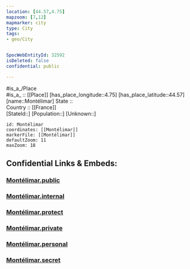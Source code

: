 ```yaml
---
location: [44.57,4.75] 
mapzoom: [7,12] 
mapmarker: city 
type: City
tags:
- geo/City


SpocWebEntityId: 32592
isDeleted: false
confidential: public

---
```

#is_a_/Place  
#is_a_ :: [[Place]] 
[has_place_longitude::4.75] 
[has_place_latitude::44.57] 
[name::Montélimar] 
State ::  
Country :: [[France]]  
[StateId::] 
[Population::] 
[Unknown::] 


```leaflet
id: Montélimar
coordinates: [[Montélimar]] 
markerFile: [[Montélimar]] 
defaultZoom: 11 
maxZoom: 18
```


## Confidential Links & Embeds: 

### [Montélimar.public](/_public/\Earth\Continent\Europe\Europe~West\France\regions~France\Auvergne-Rhône-Alpes\departments~Auvergne-Rhône-Alpes\Drôme\communes~Drôme\Nyons\cities~NyonsMontélimar.public.md) 

### [Montélimar.internal](/_internal/\Earth\Continent\Europe\Europe~West\France\regions~France\Auvergne-Rhône-Alpes\departments~Auvergne-Rhône-Alpes\Drôme\communes~Drôme\Nyons\cities~NyonsMontélimar.internal.md) 

### [Montélimar.protect](/_protect/\Earth\Continent\Europe\Europe~West\France\regions~France\Auvergne-Rhône-Alpes\departments~Auvergne-Rhône-Alpes\Drôme\communes~Drôme\Nyons\cities~NyonsMontélimar.protect.md) 

### [Montélimar.private](/_private/\Earth\Continent\Europe\Europe~West\France\regions~France\Auvergne-Rhône-Alpes\departments~Auvergne-Rhône-Alpes\Drôme\communes~Drôme\Nyons\cities~NyonsMontélimar.private.md) 

### [Montélimar.personal](/_personal/\Earth\Continent\Europe\Europe~West\France\regions~France\Auvergne-Rhône-Alpes\departments~Auvergne-Rhône-Alpes\Drôme\communes~Drôme\Nyons\cities~NyonsMontélimar.personal.md) 

### [Montélimar.secret](/_secret/\Earth\Continent\Europe\Europe~West\France\regions~France\Auvergne-Rhône-Alpes\departments~Auvergne-Rhône-Alpes\Drôme\communes~Drôme\Nyons\cities~NyonsMontélimar.secret.md)

